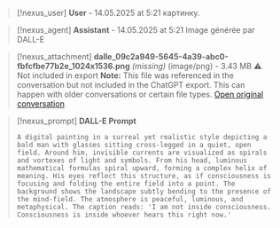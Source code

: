 >[!nexus_user] **User** - 14.05.2025 at 5:21
> картинку.
<!-- UID: bbb21047-a821-4368-93bd-830accb31733 -->




>[!nexus_agent] **Assistant** - 14.05.2025 at 5:21
> Image générée par DALL-E

>[!nexus_attachment] **dalle_09c2a949-5645-4a39-abc0-fbfcfbe77b2e_1024x1536.png** *(missing)* (image/png) - 3.43 MB
> ⚠️ Not included in export
> **Note:** This file was referenced in the conversation but not included in the ChatGPT export. This can happen with older conversations or certain file types.
> [Open original conversation](https://chatgpt.com/)

>[!nexus_prompt] **DALL-E Prompt**
> ```
> A digital painting in a surreal yet realistic style depicting a bald man with glasses sitting cross-legged in a quiet, open field. Around him, invisible currents are visualized as spirals and vortexes of light and symbols. From his head, luminous mathematical formulas spiral upward, forming a complex helix of meaning. His eyes reflect this structure, as if consciousness is focusing and folding the entire field into a point. The background shows the landscape subtly bending to the presence of the mind-field. The atmosphere is peaceful, luminous, and metaphysical. The caption reads: 'I am not inside consciousness. Consciousness is inside whoever hears this right now.'
> ```
<!-- UID: d4798b3a-6a1c-4cff-a777-7ae5b1c4ad9a -->
